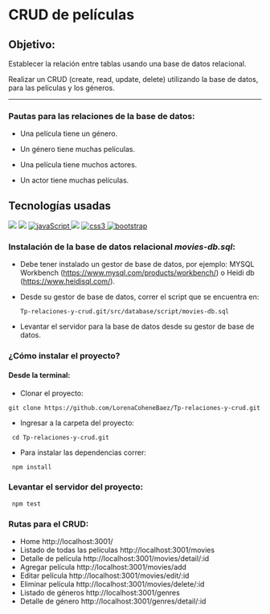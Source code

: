 # CRUD de películas

## Objetivo:

Establecer la relación entre tablas usando una base de datos relacional.

Realizar un CRUD (create, read, update, delete) utilizando la base de datos, para las películas y los géneros.

****
### Pautas para las relaciones de la base de datos:

- Una película tiene un género.

- Un género tiene muchas películas.

- Una película tiene muchos actores.

- Un actor tiene muchas películas.

## Tecnologías usadas


<p align="left">
<!-- MYSQL -->
<a href="https://www.mysql.com/" alt="Express Js" ><img src= "https://img.shields.io/badge/MySQL-005C84?style=for-the-badge&logo=mysql&logoColor=white" /></a>
<!-- EXPRESS -->
<a href="https://developer.mozilla.org/es/docs/Learn/Server-side/Express_Nodejs/Introduction" alt="Express Js" ><img src= "https://img.shields.io/badge/Express.js-000000?style=for-the-badge&logo=express&logoColor=white" /></a>
<!–– JAVASCRIPT ––>
<a href=https://developer.mozilla.org/en-US/docs/Web/JavaScript" target="_blank" data-bs-toggle="tooltip" title="JavaScript"> <img src="https://img.shields.io/badge/JavaScript-323330?style=for-the-badge&logo=javascript&logoColor=F7DF1E" alt="javaScript"/> </a>
<!-- HTML -->
<a href="https://developer.mozilla.org/es/docs/Web/HTML" alt="HTML5" ><img src= "https://img.shields.io/badge/HTML5-E34F26?style=for-the-badge&logo=html5&logoColor=white" /></a>
<!–– CSS ––>
<a href="https://www.w3schools.com/css/" target="_blank" data-bs-toggle="tooltip" title="CSS3"> <img src="https://img.shields.io/badge/CSS3-1572B6?style=for-the-badge&logo=css3&logoColor=white" alt="css3"/> </a>
<!–– BOOTSTRAP ––>
<a href="https://getbootstrap.com" target="_blank" data-bs-toggle="tooltip" title="Bootstrap"> <img src="https://img.shields.io/badge/Bootstrap-563D7C?style=for-the-badge&logo=bootstrap&logoColor=white" alt="bootstrap"/></a>
  </p>

### Instalación de la base de datos relacional *movies-db.sql*:

- Debe tener instalado un gestor de base de datos, por ejemplo: MYSQL Workbench (https://www.mysql.com/products/workbench/) o Heidi db (https://www.heidisql.com/).

- Desde su gestor de base de datos, correr el script que se encuentra en:

   `Tp-relaciones-y-crud.git/src/database/script/movies-db.sql`

- Levantar el servidor para la base de datos desde su gestor de base de datos.

### ¿Cómo instalar el proyecto?

#### Desde la terminal:

- Clonar el proyecto:
````
git clone https://github.com/LorenaCoheneBaez/Tp-relaciones-y-crud.git
````
- Ingresar a la carpeta del proyecto:

````
 cd Tp-relaciones-y-crud.git
````

- Para instalar las dependencias correr: 

````
 npm install
````

### Levantar el servidor del proyecto: 

````
 npm test
````

### Rutas para el CRUD:

- Home http://localhost:3001/
- Listado de todas las películas http://localhost:3001/movies
- Detalle de película http://localhost:3001/movies/detail/:id
- Agregar película http://localhost:3001/movies/add
- Editar película http://localhost:3001/movies/edit/:id
- Eliminar película http://localhost:3001/movies/delete/:id
- Listado de géneros http://localhost:3001/genres
- Detalle de género  http://localhost:3001/genres/detail/:id